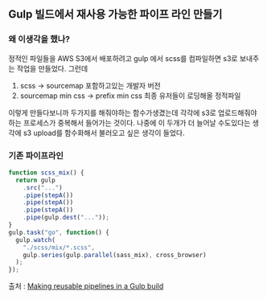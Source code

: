 ## Gulp 빌드에서 재사용 가능한 파이프 라인 만들기

### 왜 이생각을 했나?

정적인 파일들을 AWS S3에서 배포하려고 gulp 에서 scss를 컴파일하면 s3로 보내주는 작업을 만들었다.
그런데

1. scss → sourcemap 포함하고있는 개발자 버전
2. sourcemap min css → prefix min css 최종 유저들이 로딩해올 정적파일

이렇게 만들다보니까 두가지를 해줘야하는 함수가생겼는데 각각에 s3로 업로드해줘야하는 프로세스가 중복해서 들어가는 것이다. 나중에 이 두개가 더 늘어날 수도있다는 생각에 s3 upload를 함수화해서 불러오고 싶은 생각이 들었다.

### 기존 파이프라인

```js
function scss_mix() {
  return gulp
    .src("...")
    .pipe(stepA())
    .pipe(stepA())
    .pipe(stepA())
    .pipe(gulp.dest("..."));
}
gulp.task("go", function() {
  gulp.watch(
    "./scss/mix/*.scss",
    gulp.series(gulp.parallel(sass_mix), cross_browser)
  );
});
```

출처 : [Making reusable pipelines in a Gulp build](https://paulsalaets.com/posts/reusable-pipelines-in-gulp-build)
